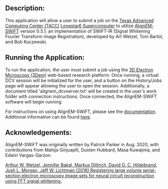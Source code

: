 Description:
-----------------------

This application will allow a user to submit a job on the [Texas Advanced Computing Center (TACC)](https://www.tacc.utexas.edu/) [Lonestar6 Supercomputer](https://www.tacc.utexas.edu/systems/lonestar6) to utilize [AlignEM-SWiFT](https://github.com/mcellteam/swift-ir) version 0.5.1; an implementation of SWiFT-IR (Signal Whitening Fourier Transform Image Registration), developed by Art Wetzel, Tom Bartol, and Bob Kuczewski.

Running the Application:
-----------------------
To run the application, the user must submit a job using the [3D Electron Microscopy (3Dem)](https://3dem.org/) web-based research platform. Once running, a virtual DCV session will be initialized for the user, and a button on the History/Jobs page will appear allowing the user to open the session. Additionally, a document titled 'alignem_dcvserver.txt' will be created in the user's work folder with connection instructions. Once connected, the AlignEM-SWiFT software will begin running.

For instructions on using AlignEM-SWiFT, please see the [documentation](https://github.com/mcellteam/swift-ir/blob/development_ng/docs/tacc/README.md). Additional information can be found [here](https://wikis.utexas.edu/display/khlab/tSEM+image+alignment+using+AlignEM-SWiFT).

 Acknowledgements:
---------------------

AlignEM-SWiFT was originally written by Patrick Parker in Aug. 2020, with contributions from Mahija Ginjuaplli, Dusten Hubbard, Masa Kuwajima, and Edwin Vargas-Garzon.

[Arthur W. Wetzel, Jennifer Bakal, Markus Dittrich, David G. C. Hildebrand, Josh L. Morgan, Jeff W. Lichtman (2016) Registering large volume serial-section electron microscopy image sets for neural circuit reconstruction using FFT signal whitening.](https://arxiv.org/abs/1612.04787)